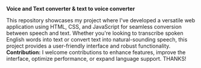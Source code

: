 **Voice and Text converter & text to voice converter**

This repository showcases my project where I've developed a versatile web application using HTML, CSS, and JavaScript for seamless conversion between speech and text. Whether you're 
looking to transcribe spoken English words into text or convert text into natural-sounding speech, this project provides a user-friendly interface and robust functionality.
**Contribution:**
I welcome contributions to enhance features, improve the interface, optimize performance, or expand language support. 
THANKS!
